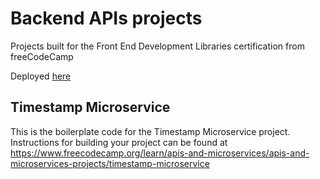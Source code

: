 # Backend APIs projects

Projects built for the Front End Development Libraries certification from freeCodeCamp

Deployed [here](https://fcc-backend-apis.fly.dev)

## Timestamp Microservice

This is the boilerplate code for the Timestamp Microservice project. Instructions for building your project can be found at https://www.freecodecamp.org/learn/apis-and-microservices/apis-and-microservices-projects/timestamp-microservice
